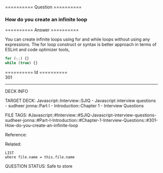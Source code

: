 ========== Question ==========  

### How do you create an infinite loop  

========== Answer ==========  

You can create infinite loops using for and while loops without using any
expressions. The for loop construct or syntax is better approach in terms of
ESLint and code optimizer tools,

```javascript
for (;;) {}
while (true) {}
```

========== Id ==========  
301

---

DECK INFO

TARGET DECK: Javascript::Interview::SJIQ - Javascript interview questions - sudheer jonna::Part I - Introduction::Chapter 1 - Interview Questions

FILE TAGS: #Javascript::#Interview::#SJIQ-Javascript-interview-questions-sudheer-jonna::#Part-I-Introduction::#Chapter-1-Interview-Questions::#301-How-do-you-create-an-infinite-loop

Reference:

Related:

```dataview
LIST
where file.name = this.file.name
```

QUESTION STATUS: Safe to store
